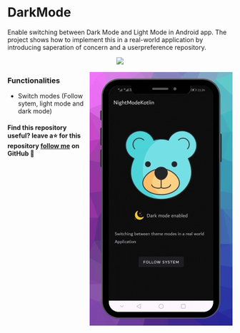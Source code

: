 # DarkMode
Enable switching between Dark Mode and Light Mode in Android app. The project shows how to implement this in a real-world application by introducing saperation of concern and a userpreference repository.

<p align="center">
<img src="/previews/ar.png"/>
</p>


<img src="/previews/gif.gif" align="right" width="320"/>


### Functionalities
- Switch modes (Follow sytem, light mode and dark mode)

#### Find this repository useful? leave a⭐ for this repository [follow me](https://github.com/ArsrangMarak) on GitHub 🤩


